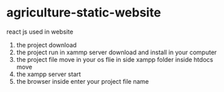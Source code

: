 # agriculture-static-website
react js used in website

1. the project download 
2. the project run in xammp server download and install in your computer
3. the project file move in your os flie in side xampp folder inside htdocs move
4. the xampp server start 
5. the browser inside enter your project file name
